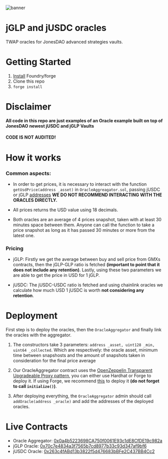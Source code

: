 ![banner](https://pbs.twimg.com/profile_banners/1460314480601022465/1669608449/1500x500)
# jGLP and jUSDC oracles
TWAP oracles for JonesDAO advanced strategies vaults.
# Getting Started

1. <a href="https://book.getfoundry.sh/getting-started/installation">Install</a> Foundry/forge
2. Clone this repo
3. `forge install`

# Disclaimer
**All code in this repo are just examples of an Oracle example built on top of JonesDAO newest jUSDC and jGLP Vaults** <br>

#### **CODE IS NOT AUDITED!** 

# How it works

### Common aspects: 

* In order to get prices, it is necessary to interact with the function `getUsdPrice(address _asset)` in `OracleAggreagator.sol`, passing jUSDC or jGLP <a href="https://docs.jonesdao.io/jones-dao/other/contracts">addresses</a> **WE DO NOT RECOMMEND INTERACTING WITH THE ORACLES DIRECTLY.**

* All prices returns the USD value using 18 decimals.

* Both oracles are an average of 4 prices snapshot, taken with at least 30 minutes space between them. Anyone can call the function to take a price snapshot as long as it has passed 30 minutes or more from the latest one.

### Pricing

* jGLP: Firstly we get the average between buy and sell price from GMXs contracts, then the jGLP-GLP ratio is fetched **(important to point that it does not include any retention)**. Lastly, using these two parameters we are able to get the price in USD for 1 jGLP.

* jUSDC: The jUSDC-USDC ratio is fetched and using chainlink oracles we calculate how much USD 1 jUSDC is worth **not considering any retention**.

# Deployment

First step is to deploy the oracles, then the `OracleAggregator` and finally link the oracles with the aggregator.

1. The constructors take 3 parameters: `address _asset, uint128 _min, uint64 _collected`. Which are respectively: the oracle asset, minimum time between snapshosts and the amount of snapshots taken in consideration for the final price average

2. Our OracleAggregator contract uses the <a href="https://docs.openzeppelin.com/contracts/3.x/api/proxy#TransparentUpgradeableProxy">OpenZeppelin Transparent Upgradeable Proxy pattern</a>, you can either use Hardhat or Forge to deploy it. If using Forge, we recommend <a href="https://github.com/odyslam/foundry-upgrades">this</a> to deploy it **(do not forget to call `initialize()`)**.

3. After deploying everything, the `OracleAggregator` admin should call `addOracle(address _oracle)` and add the addresses of the deployed oracles.

# Live Contracts

* Oracle Aggregator: <a href="https://arbiscan.io/address/0x0a4b5223698CA750f0061E93c1dE8CfDE19c982a">0x0a4b5223698CA750f0061E93c1dE8CfDE19c982a</a>
* jGLP Oracle: <a href="https://arbiscan.io/address/0x70c7e4834a3f7565b7cd8977b33c93d347af9bf6">0x70c7e4834a3f7565b7cd8977b33c93d347af9bf6</a>
* jUSDC Oracle: <a href="https://arbiscan.io/address/0x263c4fABd13b3822f5d476683bBFe2C437BB4Cc2">0x263c4fABd13b3822f5d476683bBFe2C437BB4Cc2</a> 
